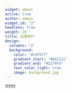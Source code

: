 ```yaml
---
widget: about
active: true
author: admin
widget_id: "2"
headless: true
weight: 20
title: 北落师门
design:
  columns: "2"
  background:
    color: "#cdf5ff"
    gradient_start: "#b62121"
    gradient_end: "#227974"
    text_color_light: true
    image: background.jpg
---
```

111111